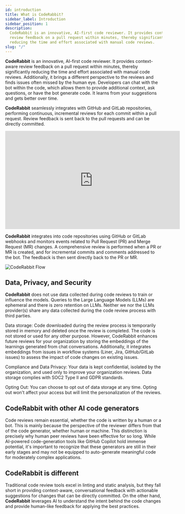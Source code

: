 ```yaml
---
id: introduction
title: What is CodeRabbit?
sidebar_label: Introduction
sidebar_position: 1
description:
  CodeRabbit is an innovative, AI-first code reviewer. It provides context-aware
  review feedback on a pull request within minutes, thereby significantly
  reducing the time and effort associated with manual code reviews.
slug: "/"
---
```


**CodeRabbit** is an innovative, AI-first code reviewer. It provides
context-aware review feedback on a pull request within minutes, thereby
significantly reducing the time and effort associated with manual code reviews.
Additionally, it brings a different perspective to the reviews and finds issues
often missed by the human eye. Developers can chat with the bot within the code,
which allows them to provide additional context, ask questions, or have the bot
generate code. It learns from your suggestions and gets better over time.

**CodeRabbit** seamlessly integrates with GitHub and GitLab repositories,
performing continuous, incremental reviews for each commit within a pull
request. Review feedback is sent back to the pull requests and can be directly
committed.

<iframe width="560" height="315" src="https://www.youtube.com/embed/3SyUOSebG7E?si=i0oT9RAnH0PW81lY" title="YouTube video player" frameBorder="0" allow="accelerometer; autoplay; clipboard-write; encrypted-media; gyroscope; picture-in-picture; web-share" referrerPolicy="strict-origin-when-cross-origin" allowFullScreen></iframe>

**CodeRabbit** integrates into code repositories using GitHub or GitLab webhooks
and monitors events related to Pull Request (PR) and Merge Request (MR) changes.
A comprehensive review is performed when a PR or MR is created, and for
incremental commits and comments addressed to the bot. The feedback is then sent
directly back to the PR or MR.

![CodeRabbit Flow](/img/about/CodeRabbitFlow.png)

## Data, Privacy, and Security

**CodeRabbit** does not use data collected during code reviews to train or
influence the models. Queries to the Large Language Models (LLMs) are ephemeral
and there is zero retention on LLMs. Neither we nor the LLMs provider(s) share
any data collected during the code review process with third parties.

Data storage: Code downloaded during the review process is temporarily stored in
memory and deleted once the review is completed. The code is not stored or used for
any other purpose. However, CodeRabbit enhances future reviews for your organization by
storing the embeddings of the learnings generated from chat conversations. Additionally,
it integrates embeddings from issues in workflow systems (Liner, Jira, GitHub/GitLab issues)
to assess the impact of code changes on existing issues.

Compliance and Data Privacy: Your data is kept confidential, isolated by the
organization, and used only to improve your organization reviews. Data storage
complies with SOC2 Type II and GDPR standards.

Opting Out: You can choose to opt out of data storage at any time. Opting out
won't affect your access but will limit the personalization of the reviews.

## CodeRabbit with other AI code generators

Code reviews remain essential, whether the code is written by a human or a bot.
This is mainly because the perspective of the reviewer differs from that of the
code generator, whether human or machine. This distinction is precisely why
human peer reviews have been effective for so long. While AI-powered
code-generation tools like GitHub Copilot hold immense potential, it's important to recognize that
these generators are still in their early stages and may not be equipped to
auto-generate meaningful code for moderately complex applications.

## CodeRabbit is different

Traditional code review tools excel in linting and static analysis, but they
fall short in providing context-aware, conversational feedback with actionable
suggestions for changes that can be directly committed. On the other hand,
**CodeRabbit** leverages AI to understand the intent behind the code changes and
provide human-like feedback for applying the best practices.
